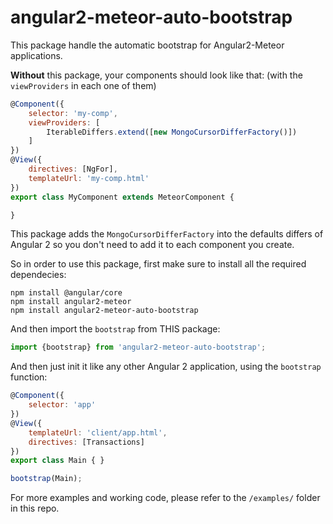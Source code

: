 # angular2-meteor-auto-bootstrap

This package handle the automatic bootstrap for Angular2-Meteor applications.

**Without** this package, your components should look like that: (with the `viewProviders` in each one of them)
````js
@Component({
    selector: 'my-comp',
    viewProviders: [
        IterableDiffers.extend([new MongoCursorDifferFactory()])
    ]
})
@View({
    directives: [NgFor],
    templateUrl: 'my-comp.html'
})
export class MyComponent extends MeteorComponent {

}
````

This package adds the `MongoCursorDifferFactory` into the defaults differs of Angular 2 so you don't need to add it to each component you create.

So in order to use this package, first make sure to install all the required dependecies:
````
npm install @angular/core
npm install angular2-meteor
npm install angular2-meteor-auto-bootstrap
````

And then import the `bootstrap` from THIS package:
````js
import {bootstrap} from 'angular2-meteor-auto-bootstrap';
````

And then just init it like any other Angular 2 application, using the `bootstrap` function:
````js
@Component({
    selector: 'app'
})
@View({
    templateUrl: 'client/app.html',
    directives: [Transactions]
})
export class Main { }

bootstrap(Main);
````

For more examples and working code, please refer to the `/examples/` folder in this repo.
